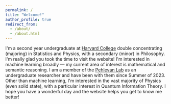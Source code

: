 ```yaml
---
permalink: /
title: "Welcome!"
author_profile: true
redirect_from: 
  - /about/
  - /about.html
---
```


I'm a second year undergraduate at [Harvard College](https://www.harvard.edu/) double concentrating (majoring) in Statistics and Physics, with a secondary (minor) in Philosophy. I'm really glad you took the time to visit the website! I'm interested in machine learning broadly — my current area of interest is mathematical and semantic reasoning. I am a member of the [Pehlevan Lab](https://pehlevan.seas.harvard.edu/) as an undergraduate researcher and have been with them since Summer of 2023. Other than machine learning, I'm interested in the vast majority of Physics (even solid state), with a particular interest in Quantum Information Theory. I hope you have a wonderful day and the website helps you get to know me better!